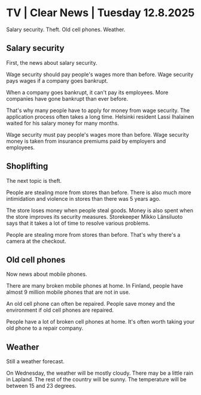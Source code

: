 # TV | Clear News | Tuesday 12.8.2025

Salary security. Theft. Old cell phones. Weather.

## Salary security

First, the news about salary security.

Wage security should pay people's wages more than before. Wage security pays wages if a company goes bankrupt.

When a company goes bankrupt, it can't pay its employees. More companies have gone bankrupt than ever before.

That's why many people have to apply for money from wage security. The application process often takes a long time. Helsinki resident Lassi Ihalainen waited for his salary money for many months.

Wage security must pay people's wages more than before. Wage security money is taken from insurance premiums paid by employers and employees.

## Shoplifting

The next topic is theft.

People are stealing more from stores than before. There is also much more intimidation and violence in stores than there was 5 years ago.

The store loses money when people steal goods. Money is also spent when the store improves its security measures. Storekeeper Mikko Länsiluoto says that it takes a lot of time to resolve various problems.

People are stealing more from stores than before. That's why there's a camera at the checkout.

## Old cell phones

Now news about mobile phones.

There are many broken mobile phones at home. In Finland, people have almost 9 million mobile phones that are not in use.

An old cell phone can often be repaired. People save money and the environment if old cell phones are repaired.

People have a lot of broken cell phones at home. It's often worth taking your old phone to a repair company.

## Weather

Still a weather forecast.

On Wednesday, the weather will be mostly cloudy. There may be a little rain in Lapland. The rest of the country will be sunny. The temperature will be between 15 and 23 degrees.
